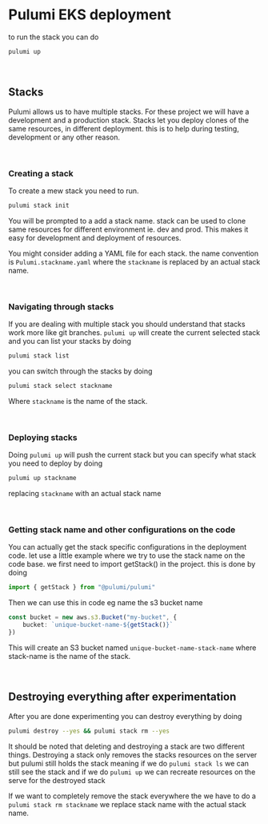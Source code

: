 # Pulumi EKS deployment
to run the stack you can do 
```sh
pulumi up
```
<br>

## Stacks
Pulumi allows us to have multiple stacks. For these project we will have a development and a production stack. Stacks let you deploy clones of the same resources, in different deployment. this is to help during testing, development or any other reason.

<br>

### Creating a stack
To create a mew stack you need to run.
```sh 
pulumi stack init
```
You will be prompted to a add a stack name. stack can be used to clone same resources for different environment ie. dev and prod. This makes it easy for development and deployment of resources.

You might consider adding a YAML file for each stack. the name convention is `Pulumi.stackname.yaml` where the `stackname` is replaced by an actual stack name. 

<br>

### Navigating through stacks
If you are dealing with multiple stack you should understand that stacks work more like git branches. `pulumi up` will create the current selected stack and you can list your stacks by doing 
```sh
pulumi stack list
```
you can switch through the stacks by doing

```sh 
pulumi stack select stackname
```
Where `stackname` is the name of the stack. 

<br>

### Deploying stacks
Doing `pulumi up` will push the current stack but you can specify what stack you need to deploy by doing

```sh
pulumi up stackname
```
replacing `stackname` with an actual stack name

<br>

### Getting stack name and other configurations on the code
You can actually get the stack specific configurations in the deployment code. let use a little example where we try to use the stack name on the code base.
we first need to import getStack() in the project. this is done by doing
<br>
```ts
import { getStack } from "@pulumi/pulumi"
``` 
Then we can use this in code eg name the s3 bucket name
```ts
const bucket = new aws.s3.Bucket("my-bucket", {
    bucket: `unique-bucket-name-${getStack()}`
})
``` 
This will create an S3 bucket named `unique-bucket-name-stack-name` where stack-name is the name of the stack.



<br>

## Destroying everything after experimentation
After you are done experimenting you can destroy everything by doing
```sh
pulumi destroy --yes && pulumi stack rm --yes
```

It should be noted that deleting and destroying a stack are two different things. Destroying a stack only removes the stacks resources on the server but pulumi still holds the stack meaning if we do `pulumi stack ls` we can still see the stack and if we do `pulumi up` we can recreate resources on the serve for the destroyed stack

If we want to completely remove the stack everywhere the we have to do a `pulumi stack rm stackname` we replace stack name with the actual stack name.
